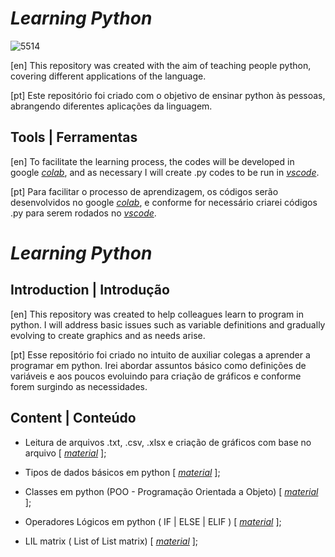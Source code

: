# *Learning* *Python*

![5514](https://user-images.githubusercontent.com/74414640/190219462-c0db72f8-8cd5-4c93-8ef6-529448653e11.jpg)

[en]
This repository was created with the aim of teaching people python, covering different applications of the language.

[pt]
Este repositório foi criado com o objetivo de ensinar python às pessoas, abrangendo diferentes aplicações da linguagem.


## Tools | Ferramentas

[en]
To facilitate the learning process, the codes will be developed in google [*colab*](https://colab.research.google.com/?utm_source=scs-index), and as necessary I will create .py codes to be run in [*vscode*](https://code.visualstudio.com/).

[pt]
Para facilitar o processo de aprendizagem, os códigos serão desenvolvidos no google [*colab*](https://colab.research.google.com/?utm_source=scs-index), e conforme for necessário criarei códigos .py para serem rodados no [*vscode*](https://code.visualstudio.com/).


# *Learning* *Python*

## Introduction | Introdução

[en]
This repository was created to help colleagues learn to program in python. I will address basic issues such as variable definitions and gradually evolving to create graphics and as needs arise.


[pt]
Esse repositório foi criado no intuito de auxiliar colegas a aprender a programar em python. Irei abordar assuntos básico como definições de variáveis e aos poucos evoluindo para criação de gráficos e conforme forem surgindo as necessidades.


## Content | Conteúdo

* Leitura de arquivos .txt, .csv, .xlsx e criação de gráficos com base no arquivo [ [*material*](https://github.com/vinicius-mattoso/LearningPython/blob/a249459050399ecf02e86d903f126eefbf1303af/Tutorial_Leitura_de_arquivo_e_grafico.ipynb) ];

* Tipos de dados básicos em python [ [*material*](https://github.com/vinicius-mattoso/LearningPython/blob/a249459050399ecf02e86d903f126eefbf1303af/Tutorial_Python_data_types.ipynb) ];

* Classes em python (POO - Programação Orientada a Objeto) [ [*material*](https://github.com/vinicius-mattoso/LearningPython/blob/6a9464a487060e84517e4f174fcb243e88139888/Tutorial_Python_Classes.ipynb) ];

* Operadores Lógicos em python ( IF | ELSE | ELIF ) [ [*material*](https://github.com/vinicius-mattoso/LearningPython/blob/main/Tutorial_Operadores_Logicos.ipynb) ];

* LIL matrix ( List of List matrix) [ [*material*](https://github.com/vinicius-mattoso/LearningPython/blob/main/Tutorial_LiL_matrix.ipynb) ];
